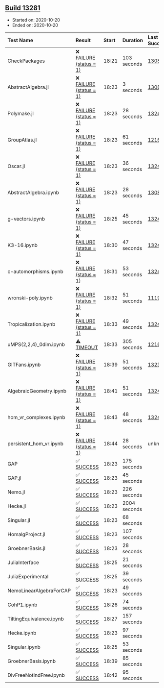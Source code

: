 ## [Build 13281](https://oscarci.mathematik.uni-kl.de/job/oscar/13281/)

* Started on: 2020-10-20
* Ended on: 2020-10-20

| Test Name    | Result | Start | Duration | Last Success | First Failure |
|:-------------|:-------|:------|:---------|:-------------|:--------------|
| CheckPackages | ❌ [FAILURE (status = 1)](https://oscarci.mathematik.uni-kl.de/job/oscar/13281/artifact/logs/build-13281/CheckPackages.log) | 18:21 | 103 seconds | [13085](https://oscarci.mathematik.uni-kl.de/job/oscar/13085/) | [13086](https://oscarci.mathematik.uni-kl.de/job/oscar/13086/) |
| AbstractAlgebra.jl | ❌ [FAILURE (status = 1)](https://oscarci.mathematik.uni-kl.de/job/oscar/13281/artifact/logs/build-13281/AbstractAlgebra.jl.log) | 18:23 | 3 seconds | [13085](https://oscarci.mathematik.uni-kl.de/job/oscar/13085/) | [13086](https://oscarci.mathematik.uni-kl.de/job/oscar/13086/) |
| Polymake.jl | ❌ [FAILURE (status = 1)](https://oscarci.mathematik.uni-kl.de/job/oscar/13281/artifact/logs/build-13281/Polymake.jl.log) | 18:23 | 28 seconds | [13247](https://oscarci.mathematik.uni-kl.de/job/oscar/13247/) | [13248](https://oscarci.mathematik.uni-kl.de/job/oscar/13248/) |
| GroupAtlas.jl | ❌ [FAILURE (status = 1)](https://oscarci.mathematik.uni-kl.de/job/oscar/13281/artifact/logs/build-13281/GroupAtlas.jl.log) | 18:23 | 61 seconds | [12167](https://oscarci.mathematik.uni-kl.de/job/oscar/12167/) | [12168](https://oscarci.mathematik.uni-kl.de/job/oscar/12168/) |
| Oscar.jl | ❌ [FAILURE (status = 1)](https://oscarci.mathematik.uni-kl.de/job/oscar/13281/artifact/logs/build-13281/Oscar.jl.log) | 18:23 | 36 seconds | [13247](https://oscarci.mathematik.uni-kl.de/job/oscar/13247/) | [13248](https://oscarci.mathematik.uni-kl.de/job/oscar/13248/) |
| AbstractAlgebra.ipynb | ❌ [FAILURE (status = 1)](https://oscarci.mathematik.uni-kl.de/job/oscar/13281/artifact/logs/build-13281/AbstractAlgebra.ipynb.log) | 18:23 | 28 seconds | [13085](https://oscarci.mathematik.uni-kl.de/job/oscar/13085/) | [13086](https://oscarci.mathematik.uni-kl.de/job/oscar/13086/) |
| g-vectors.ipynb | ❌ [FAILURE (status = 1)](https://oscarci.mathematik.uni-kl.de/job/oscar/13281/artifact/logs/build-13281/g-vectors.ipynb.log) | 18:25 | 45 seconds | [13247](https://oscarci.mathematik.uni-kl.de/job/oscar/13247/) | [13248](https://oscarci.mathematik.uni-kl.de/job/oscar/13248/) |
| K3-16.ipynb | ❌ [FAILURE (status = 1)](https://oscarci.mathematik.uni-kl.de/job/oscar/13281/artifact/logs/build-13281/K3-16.ipynb.log) | 18:30 | 47 seconds | [13247](https://oscarci.mathematik.uni-kl.de/job/oscar/13247/) | [13248](https://oscarci.mathematik.uni-kl.de/job/oscar/13248/) |
| c-automorphisms.ipynb | ❌ [FAILURE (status = 1)](https://oscarci.mathematik.uni-kl.de/job/oscar/13281/artifact/logs/build-13281/c-automorphisms.ipynb.log) | 18:31 | 53 seconds | [13247](https://oscarci.mathematik.uni-kl.de/job/oscar/13247/) | [13248](https://oscarci.mathematik.uni-kl.de/job/oscar/13248/) |
| wronski-poly.ipynb | ❌ [FAILURE (status = 1)](https://oscarci.mathematik.uni-kl.de/job/oscar/13281/artifact/logs/build-13281/wronski-poly.ipynb.log) | 18:32 | 51 seconds | [11192](https://oscarci.mathematik.uni-kl.de/job/oscar/11192/) | [11193](https://oscarci.mathematik.uni-kl.de/job/oscar/11193/) |
| Tropicalization.ipynb | ❌ [FAILURE (status = 1)](https://oscarci.mathematik.uni-kl.de/job/oscar/13281/artifact/logs/build-13281/Tropicalization.ipynb.log) | 18:33 | 49 seconds | [13247](https://oscarci.mathematik.uni-kl.de/job/oscar/13247/) | [13248](https://oscarci.mathematik.uni-kl.de/job/oscar/13248/) |
| uMPS(2,2,4)_0dim.ipynb | ⚠ [TIMEOUT](https://oscarci.mathematik.uni-kl.de/job/oscar/13281/artifact/logs/build-13281/uMPS-2-2-4-_0dim.ipynb.log) | 18:33 | 305 seconds | [12167](https://oscarci.mathematik.uni-kl.de/job/oscar/12167/) | [12168](https://oscarci.mathematik.uni-kl.de/job/oscar/12168/) |
| GITFans.ipynb | ❌ [FAILURE (status = 1)](https://oscarci.mathematik.uni-kl.de/job/oscar/13281/artifact/logs/build-13281/GITFans.ipynb.log) | 18:39 | 51 seconds | [13234](https://oscarci.mathematik.uni-kl.de/job/oscar/13234/) | [13235](https://oscarci.mathematik.uni-kl.de/job/oscar/13235/) |
| AlgebraicGeometry.ipynb | ❌ [FAILURE (status = 1)](https://oscarci.mathematik.uni-kl.de/job/oscar/13281/artifact/logs/build-13281/AlgebraicGeometry.ipynb.log) | 18:41 | 51 seconds | [13247](https://oscarci.mathematik.uni-kl.de/job/oscar/13247/) | [13248](https://oscarci.mathematik.uni-kl.de/job/oscar/13248/) |
| hom_vr_complexes.ipynb | ❌ [FAILURE (status = 1)](https://oscarci.mathematik.uni-kl.de/job/oscar/13281/artifact/logs/build-13281/hom_vr_complexes.ipynb.log) | 18:43 | 48 seconds | [13247](https://oscarci.mathematik.uni-kl.de/job/oscar/13247/) | [13248](https://oscarci.mathematik.uni-kl.de/job/oscar/13248/) |
| persistent_hom_vr.ipynb | ❌ [FAILURE (status = 1)](https://oscarci.mathematik.uni-kl.de/job/oscar/13281/artifact/logs/build-13281/persistent_hom_vr.ipynb.log) | 18:44 | 28 seconds | unknown | unknown |
| GAP | ✅ [SUCCESS](https://oscarci.mathematik.uni-kl.de/job/oscar/13281/artifact/logs/build-13281/GAP.log) | 18:23 | 175 seconds |  |  |
| GAP.jl | ✅ [SUCCESS](https://oscarci.mathematik.uni-kl.de/job/oscar/13281/artifact/logs/build-13281/GAP.jl.log) | 18:23 | 45 seconds |  |  |
| Nemo.jl | ✅ [SUCCESS](https://oscarci.mathematik.uni-kl.de/job/oscar/13281/artifact/logs/build-13281/Nemo.jl.log) | 18:23 | 226 seconds |  |  |
| Hecke.jl | ✅ [SUCCESS](https://oscarci.mathematik.uni-kl.de/job/oscar/13281/artifact/logs/build-13281/Hecke.jl.log) | 18:23 | 2004 seconds |  |  |
| Singular.jl | ✅ [SUCCESS](https://oscarci.mathematik.uni-kl.de/job/oscar/13281/artifact/logs/build-13281/Singular.jl.log) | 18:23 | 68 seconds |  |  |
| HomalgProject.jl | ✅ [SUCCESS](https://oscarci.mathematik.uni-kl.de/job/oscar/13281/artifact/logs/build-13281/HomalgProject.jl.log) | 18:23 | 107 seconds |  |  |
| GroebnerBasis.jl | ✅ [SUCCESS](https://oscarci.mathematik.uni-kl.de/job/oscar/13281/artifact/logs/build-13281/GroebnerBasis.jl.log) | 18:23 | 28 seconds |  |  |
| JuliaInterface | ✅ [SUCCESS](https://oscarci.mathematik.uni-kl.de/job/oscar/13281/artifact/logs/build-13281/JuliaInterface.log) | 18:25 | 21 seconds |  |  |
| JuliaExperimental | ✅ [SUCCESS](https://oscarci.mathematik.uni-kl.de/job/oscar/13281/artifact/logs/build-13281/JuliaExperimental.log) | 18:25 | 39 seconds |  |  |
| NemoLinearAlgebraForCAP | ✅ [SUCCESS](https://oscarci.mathematik.uni-kl.de/job/oscar/13281/artifact/logs/build-13281/NemoLinearAlgebraForCAP.log) | 18:23 | 49 seconds |  |  |
| CohP1.ipynb | ✅ [SUCCESS](https://oscarci.mathematik.uni-kl.de/job/oscar/13281/artifact/logs/build-13281/CohP1.ipynb.log) | 18:26 | 74 seconds |  |  |
| TiltingEquivalence.ipynb | ✅ [SUCCESS](https://oscarci.mathematik.uni-kl.de/job/oscar/13281/artifact/logs/build-13281/TiltingEquivalence.ipynb.log) | 18:27 | 157 seconds |  |  |
| Hecke.ipynb | ✅ [SUCCESS](https://oscarci.mathematik.uni-kl.de/job/oscar/13281/artifact/logs/build-13281/Hecke.ipynb.log) | 18:23 | 97 seconds |  |  |
| Singular.ipynb | ✅ [SUCCESS](https://oscarci.mathematik.uni-kl.de/job/oscar/13281/artifact/logs/build-13281/Singular.ipynb.log) | 18:25 | 53 seconds |  |  |
| GroebnerBasis.ipynb | ✅ [SUCCESS](https://oscarci.mathematik.uni-kl.de/job/oscar/13281/artifact/logs/build-13281/GroebnerBasis.ipynb.log) | 18:39 | 85 seconds |  |  |
| DivFreeNotIndFree.ipynb | ✅ [SUCCESS](https://oscarci.mathematik.uni-kl.de/job/oscar/13281/artifact/logs/build-13281/DivFreeNotIndFree.ipynb.log) | 18:42 | 95 seconds |  |  |
